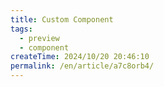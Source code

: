 ```yaml
---
title: Custom Component
tags:
  - preview
  - component
createTime: 2024/10/20 20:46:10
permalink: /en/article/a7c8orb4/
---
```


<CustomComponent />
